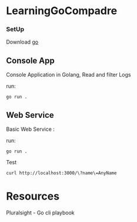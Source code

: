 # LearningGoCompadre

### SetUp
Download [go](https://golang.org/dl/)

## Console App 
Console Application in Golang, Read and filter Logs

run:

`go run .`

## Web Service
Basic Web Service :

run:

`go run .`

Test

`curl http://localhost:3000/\?name\=AnyName`


# Resources

Pluralsight - Go cli playbook